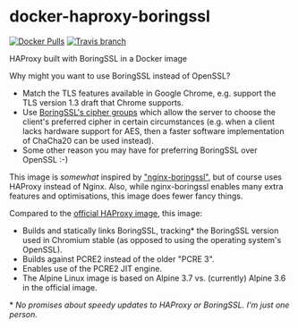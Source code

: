 # docker-haproxy-boringssl

[![Docker Pulls](https://img.shields.io/docker/pulls/jamiehewland/haproxy-boringssl.svg?style=flat-square)](https://hub.docker.com/r/jamiehewland/haproxy-boringssl/)
[![Travis branch](https://img.shields.io/travis/JayH5/docker-haproxy-boringssl/master.svg?style=flat-square)](https://travis-ci.org/JayH5/docker-haproxy-boringssl)

HAProxy built with BoringSSL in a Docker image

Why might you want to use BoringSSL instead of OpenSSL?
* Match the TLS features available in Google Chrome, e.g. support the TLS version 1.3 draft that Chrome supports.
* Use [BoringSSL's cipher groups](https://boringssl.googlesource.com/boringssl/+/858a88daf27975f67d9f63e18f95645be2886bfb%5E!/) which allow the server to choose the client's preferred cipher in certain circumstances (e.g. when a client lacks hardware support for AES, then a faster software implementation of ChaCha20 can be used instead).
* Some other reason you may have for preferring BoringSSL over OpenSSL :-)

This image is _somewhat_ inspired by ["nginx-boringssl"](https://github.com/nginx-modules/docker-nginx-boringssl), but of course uses HAProxy instead of Nginx. Also, while nginx-boringssl enables many extra features and optimisations, this image does fewer fancy things.

Compared to the [official HAProxy image](https://hub.docker.com/_/haproxy/), this image:
* Builds and statically links BoringSSL, tracking* the BoringSSL version used in Chromium stable (as opposed to using the operating system's OpenSSL).
* Builds against PCRE2 instead of the older "PCRE 3".
* Enables use of the PCRE2 JIT engine.
* The Alpine Linux image is based on Alpine 3.7 vs. (currently) Alpine 3.6 in the official image.

\* _No promises about speedy updates to HAProxy or BoringSSL. I'm just one person._
